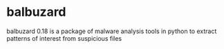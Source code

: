 balbuzard
=========

balbuzard 0.18 is a package of malware analysis tools in python to extract patterns of interest from suspicious files
